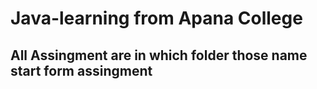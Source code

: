 # Java-learning from Apana College
## All Assingment are in which folder those name start form assingment

